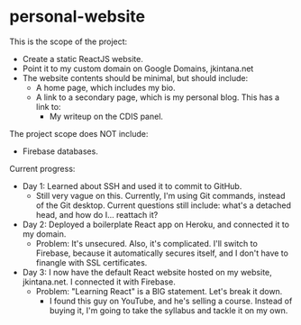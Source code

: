 # personal-website

This is the scope of the project:
- Create a static ReactJS website.
- Point it to my custom domain on Google Domains, jkintana.net
- The website contents should be minimal, but should include:
	- A home page, which includes my bio.
	- A link to a secondary page, which is my personal blog. This has a link to:
		- My writeup on the CDIS panel.

The project scope does NOT include:
- Firebase databases.

Current progress:
- Day 1: Learned about SSH and used it to commit to GitHub.
	- Still very vague on this. Currently, I'm using Git commands, instead of the Git desktop. Current questions still include: what's a detached head, and how do I... reattach it?
- Day 2: Deployed a boilerplate React app on Heroku, and connected it to my domain.
	- Problem: It's unsecured. Also, it's complicated. I'll switch to Firebase, because it automatically secures itself, and I don't have to finangle with SSL certificates.
- Day 3: I now have the default React website hosted on my website, jkintana.net. I connected it with Firebase.
	- Problem: "Learning React" is a BIG statement. Let's break it down.
		- I found this guy on YouTube, and he's selling a course. Instead of buying it, I'm going to take the syllabus and tackle it on my own.